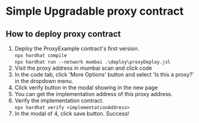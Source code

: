 # Simple Upgradable proxy contract

## How to deploy proxy contract
1. Deploy the ProxyExample contract's first version.\
    `npx hardhat compile`\
    `npx hardhat run --network mumbai .\deploy\proxyDeploy.js`\
2. Visit the proxy address in mumbai scan and click code
3. In the code tab, click 'More Options' button and select 'Is this a proxy?' in the dropdown menu.
4. Click verify button in the modal showing in the new page
5. You can get the implementation address of this proxy address. 
6. Verify the implementation contract.\
    `npx hardhat verify <implementationAddress>`
7. In the modal of 4, click save button. Success!    